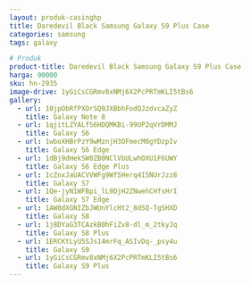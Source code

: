 ```yaml
---
layout: produk-casinghp
title: Daredevil Black Samsung Galaxy S9 Plus Case
categories: samsung
tags: galaxy

# Produk
product-title: Daredevil Black Samsung Galaxy S9 Plus Case
harga: 90000
sku: hn-2935
image-drive: 1yGiCsCGRmv8xNMj6X2PcPRTmKLI5tBs6
gallery:
  - url: 10jpObRfPXOrSQ9JXBbhFodQJzdvcaZyZ
    title: Galaxy Note 8
  - url: 1qjitLZYALfS6HDQMKBi-99UP2qVrDMMJ
    title: Galaxy S6
  - url: 1wboXHBrPzY9wMznjH3OFmecM0gYDzpIv
    title: Galaxy S6 Edge
  - url: 1dBj9dHekSW0ZB0NClVbULwhOXU1F6UWY
    title: Galaxy S6 Edge Plus
  - url: 1cZnxJaUACVVWFg9WfSHerq4ISNUrJzz8
    title: Galaxy S7
  - url: 1Qe-jyN1WFBpi_lL9DjH2ZNwehCHfsHrI
    title: Galaxy S7 Edge
  - url: 1AW8dXGNIZbJWUnYlcHt2_8dSQ-TgSHXD
    title: Galaxy S8
  - url: 1j8DYaG3TCAzkB0hFiZv8-dl_m_2tkyJq
    title: Galaxy S8 Plus
  - url: 1ERCKtLyU5SJs14mrFq_ASIvDq-_psy4u
    title: Galaxy S9
  - url: 1yGiCsCGRmv8xNMj6X2PcPRTmKLI5tBs6
    title: Galaxy S9 Plus
---
```


